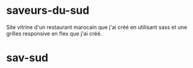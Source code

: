 # saveurs-du-sud
Site vitrine d'un restaurant marocain que j'ai créé en utilisant sass et une grilles responsive en flex que j'ai créé.
# sav-sud
